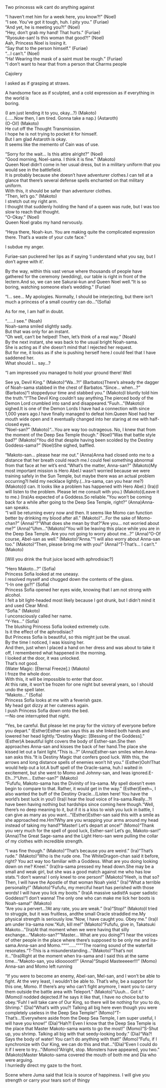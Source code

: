 Two princesss wik cant do anything against  
  
  
“I haven’t met him for a week here, you know?!” (Noel)  
“I see. You’ve got it tough, huh. I pity you.” (Furiae)  
“And yet, he is meeting you?!” (Noel)  
“Hey, don’t grab my hand! That hurts.” (Furiae)  
“Ryosuke-san! Is this woman that good?!” (Noel)  
Aah, Princess Noel is losing it.  
“Say that to the person himself.” (Furiae)  
“…I can’t.” (Noel)  
“Ha! Wearing the mask of a saint must be rough.” (Furiae)  
“I don’t want to hear that from a person that Charms people  
  
Cajolery  
  
I asked as if grasping at straws.  
  
A handsome face as if sculpted, and a cold expression as if everything in the world is  
boring.  
  
(I am just lending it to you, okay...?) (Makoto)  
(......Now then, I am tired. Gonna take a nap.) (Astaroth)  
(O-Oi!) (Makoto)  
He cut off the Thought Transmission.  
I hope he is not trying to pocket it for himself.  
But I am glad Astaroth is okay.  
It seems like the memento of Cain was of use.  
  
“Sorry for the wait... Is this attire alright?” (Noel)  
“Good morning, Noel-sama. I think it is fine.” (Makoto)  
Queen Noel didn’t come in her usual dress, but in a military uniform that you would see in the battlefield.  
It is probably because she doesn’t have adventurer clothes.I can tell at a glance that there’s several defense spells enchanted on that military uniform.  
With this, it should be safer than adventurer clothes.  
“Then, let’s go.” (Makoto)  
I stretch out my right arm.  
I thought that suddenly holding the hand of a queen was rude, but I was too slow to reach that thought.  
“O-Okay.” (Noel)  
Queen Noel grabs my hand nervously.  
  
“Heya there, Noah-kun. You are making quite the complicated expression there. That’s a waste of your cute face.”  
  
I subdue my anger.  
  
Furiae-san puckered her lips as if saying ‘I understand what you say, but I don’t agree with it’.  
  
By the way, within this vast venue where thousands of people have gathered for the ceremony (wedding), our table is right in front of the lectern.And so, we can see Sakurai-kun and Queen Noel well.“It is so boring, watching someone else’s wedding.” (Furiae)  
  
“I... see... My apologies. Normally, I should be interjecting, but there isn’t much a princess of a small country can do...”(Sofia)  
  
As for me, I am half in doubt.  
  
“......I see.” (Noah)  
Noah-sama smiled slightly sadly.  
But that was only for an instant.  
“Oh well, can’t be helped! Then, let’s think of a real way.” (Noah)  
By the next instant, she was back to the usual bright Noah-sama.  
She is acting as if she doesn’t mind that I rejected her request.  
But for me, it looks as if she is pushing herself here.I could feel that I have saddened her.  
What should I... say...?  
  
“I am impressed you managed to hold your ground there! Well  
  
See ya, Devil King.” (Makoto)“Wa...?!” (Barbatos)There’s already the dagger of Noah-sama stabbed in the chest of Barbatos.“Since... when...?” (Barbatos)“I stoppedyour time and stabbed you.” (Makoto)I bluntly told him the truth.“!”The Devil King couldn’t say anything.The pierced body of the Demon Lord crumbled into sand and disappeared.“Fuuh...”(Makoto)I sighed.It is one of the Demon Lords I have had a connection with since 1,000 years ago.I have finally managed to defeat him.Queen Noel had her mouth wide open and it eventually changed into her staring at me with half-closed eyes.  
“Noel-san?” (Makoto)“...You are way too outrageous. No, I knew that from the moment of the Deep Sea Temple though.” (Noel)“Was that battle style bad?” (Makoto)“You did that despite having been scolded by the Destiny Goddess-sama?” (Noel)She sighed, baffled.  
  
“Makoto-san... please hear me out.” (Anna)Anna had closed onto me to a distance that her breath could reach me.I could feel something abnormal from that face at her wit’s end.“What’s the matter, Anna-san?” (Makoto)My most important mission is Hero Abel.I wasn’t worried because we were training safely in the Sun Temple, but maybe there was an actual problem occurring?I held my necklace lightly.(...Ira-sama, can you hear me?) (Makoto)(I can. It looks like a problem has happened with Hero Abel.) (Ira)(I will listen to the problem. Please let me consult with you.) (Makoto)(Leave it to me.) (Ira)As expected of a Goddess.So reliable.“You won’t be coming back for a while after going to the Deep Sea Temple, right?” (Anna)Anna-san speaks.  
“I will be returning every now and then. It seems like Momo can function better by drinking my blood after all.” (Makoto)“...For the sake of Momo-chan?” (Anna)“?”What does she mean by that?“Are you... not worried about me?” (Anna)“Uhm...”(Makoto)“You will be leaving this place while you are in the Deep Sea Temple. Are you not going to worry about me...?” (Anna)“O-Of course, Abel-san as well.” (Makoto)“Anna.”“I will also worry about Anna-san too.” (Makoto)“Then, please bring me with you!” (Anna)“T-That’s... I can’t.” (Makoto)  
  
[Will you drink the fruit juice laced with aphrodisiac?]  
  
  
“Hero Makoto…?” (Sofia)  
Princess Sofia looked at me uneasy.  
I resolved myself and chugged down the contents of the glass.  
“I-In one go?!” (Sofia)  
Princess Sofia opened her eyes wide, knowing that I am not strong with alcohol.  
I felt a bit light-headed most likely because I got drunk, but I didn’t mind it and used Clear Mind.  
“Sofia.” (Makoto)  
I unconsciously called her name.  
“Y-Yes…” (Sofia)  
The blushing Princess Sofia looked extremely cute.  
Is it the effect of the aphrodisiac?  
But Princess Sofia is beautiful, so this might just be the usual.  
By the time I noticed, I was kissing her.  
And then, just when I placed a hand on her dress and was about to take it off, I remembered what happened in the morning.  
I looked at the door, it was unlocked.  
That’s not good.  
(Water Magic: [Eternal Freeze].) (Makoto)  
I froze the whole door.  
With this, it will be impossible to enter that door.  
At this rate, it won’t be frozen for one night but several years, so I should undo the spell later.  
“Makoto…” (Sofia)  
Princess Sofia looks at me with a feverish gaze.  
My head got dizzy at her cuteness again.  
I push Princess Sofia down onto the bed.  
—No one interrupted that night.  
  
  
  
  
“Yes, be careful. But please let me pray for the victory of everyone before you depart.” (Esther)Esther-san says this as she linked both hands and lowered her head lightly.“Destiny Magic: [Blessing of the Goddess].” (Esther)A beautiful light covers the body of Esther-san.She then approaches Anna-san and kisses the back of her hand.The place she kissed let out a faint light.“This is...?” (Anna)Esther-san smiles when Anna-san asks this.“It is Destiny Magic that confers good luck. With this, the arrows and long distance spells of enemies won’t hit you.” (Esther)Ooh!That would help out a lot.A buff spell of the Oracle-sama, huh.I waited in excitement, but she went to Momo and Johnny-san, and Iwas ignored.E-Eh...?“Uhm... Esther-san?” (Makoto)  
“Fufufu, Makoto-sama has the Divinity of Ira-sama. My spell doesn’t even begin to compare to that. Rather, it would get in the way.” (Esther)Eeeh~, I also wanted the buff of the Destiny Oracle...(Listen here! You have the world’s best luck in you!) (Ira)I hear the loud voice of Ira-sama.Really...?I have been having nothing but hardships since coming here though.“Well, there’s no deep meaning to it, but if it is a kiss to wish you luck in battle, I can give as many as you want...”(Esther)Esther-san said this with a smile as she approached me.Hm?Why are you wrapping your arms around my head instead of taking my hand?“Master! Let’s depart at once!” (Momo)“Thank you very much for the spell of good luck, Esther-san! Let’s go, Makoto-san!” (Anna)The Great Sage-sama and the Light Hero-san were pulling the collar of my clothes with incredible strength.  
  
  
  
  
“I was fine though.” (Makoto)“That’s because you are weird.” (Ira)“That’s rude.” (Makoto)“Who is the rude one. The WhiteDragon-chan said it before, right? You act way too familiar with a Goddess. What are you doing looking down on me? Kneel.” (Ira)Ira-sama pressed my head down.She may be a small and weak girl, but she was a good match against me who has low stats.“I don’t wanna! I only kneel to one person!” (Makoto)“Heeh, is that so? Then, I will have the Apostle of that woman Noah yield.” (Ira)“What a terrible personality!” (Makoto)“Fufufu, my merciful heart has perished with those words! I will have you lick my boots.” (Ira)A massive sadist!A super sadistic Goddess!“I don’t wanna! The only one who can make me lick her boots is Noah-sama!” (Makoto)  
“Are you a pervert...?At any rate, you are weak.” (Ira)“Stop!” (Makoto)I tried to struggle, but it was fruitless, andthe small Oracle straddled me.My physical strength is seriously low.“Now, I have caught you. Obey me.” (Ira)I am under Ira-sama now.“Kuh, kill me!” (Makoto)“Fufufu, give in, Takatsuki Makoto...”(Ira)At that moment when we were having that silly exchange...“Makoto-san?”“Master... What are you doing?”I hear the voices of other people in the place where there’s supposed to be only me and Ira-sama.Anna-san and Momo.““““......””””The roaring sound of the waterfall resonates.“T-This is a misunderstanding...”(Makoto)“That’s not it...”(Ira)Right at the moment when Ira-sama and I said this at the same time...“Makoto-san, you idiooooot!!” (Anna)“Stupid Masteeeeer!!!” (Momo)  
Anna-san and Momo left running  
  
“If you were to become an enemy, Abel-san, Mel-san, and I won’t be able to fight. At the very least, I wouldn’t be able to. That’s why, be a support for this one, Momo. If there’s any who can’t fight anymore, I want you to carry them outside the battle area with Teleport.” (Makoto)“Uuuh... Got it.” (Momo)I nodded dejected.If he says it like that, I have no choice but to obey.“Fuh! I will take care of Our King, so there will be nothing for you to do, Shrimp.” (Dia)“What’s with you?! Talking all big here even though you were completely useless in the Deep Sea Temple!” (Momo)“T-That’s...!Everywhere aside from the Deep Sea Temple, I am super useful, I will have you know!” (Dia)“Hah?! Even I know that the Deep Sea Temple is the place that Master Makoto-sama wants to go the most!” (Momo)“S-Shut up, you shrimp. Talking all big with that seedy-looking body.” (Dia)“Wa?! Says the body of water! You can’t do anything with that!” (Momo)“Fufu, if I synchronize with Our King, we can do this and that...”(Dia)“Even I could do it if I were to try...”(Momo)“Alright, stop. Monsters have appeared, you two.” (Makoto)Master Makoto-sama covered the mouth of both me and Dia who were arguing.  
I hurriedly direct my gaze to the front.  
  
  
  
  
  
  
  
Scene where Juma said that licia is source of happiness. I will give you strength or carry your tears sort of thingy
